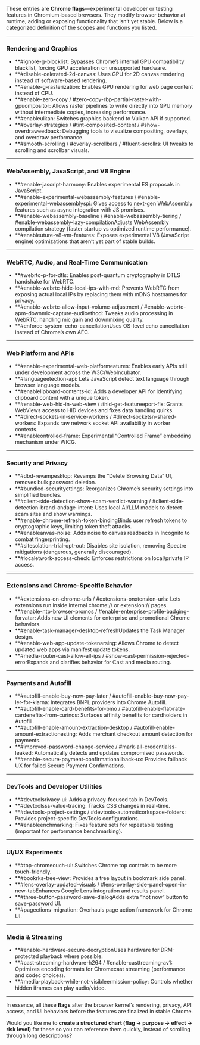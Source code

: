These entries are **Chrome flags**—experimental developer or testing features in Chromium-based browsers. They modify browser behavior at runtime, adding or exposing functionality that isn’t yet stable. Below is a categorized definition of the scopes and functions you listed.

***

### Rendering and Graphics
- **#ignore-g-blocklist: Bypasses Chrome’s internal GPU compatibility blacklist, forcing GPU acceleration on unsupported hardware.  
- **#disable-celerated-2d-canvas: Uses GPU for 2D canvas rendering instead of software-based rendering.  
- **#enable-g-rasterization: Enables GPU rendering for web page content instead of CPU.  
- **#enable-zero-copy / #zero-copy-rbp-partial-raster-with-gpuompositor: Allows raster pipelines to write directly into GPU memory without intermediate copies, increasing performance.  
- **#enableulkan: Switches graphics backend to Vulkan API if supported.  
- **#overlay-strategies / #tint-composited-content / #show-overdraweedback: Debugging tools to visualize compositing, overlays, and overdraw performance.  
- **#smooth-scrolling / #overlay-scrollbars / #fluent-scrollrs: UI tweaks to scrolling and scrollbar visuals.  

***

### WebAssembly, JavaScript, and V8 Engine
- **#enable-jascript-harmony: Enables experimental ES proposals in JavaScript.  
- **#enable-experimental-webassembly-features / #enable-experimental-webassemblyspi: Gives access to next-gen WebAssembly features such as async integration with JS promises.  
- **#enable-webassembly-baseline / #enable-webassembly-tiering / #enable-webassembly-lazy-compilationAdjusts WebAssembly compilation strategy (faster startup vs optimized runtime performance).  
- **#enableuture-v8-vm-features: Exposes experimental V8 (JavaScript engine) optimizations that aren’t yet part of stable builds.  

***

### WebRTC, Audio, and Real-Time Communication
- **#webrtc-p-for-dtls: Enables post-quantum cryptography in DTLS handshake for WebRTC.  
- **#enable-webrtc-hide-local-ips-with-md: Prevents WebRTC from exposing actual local IPs by replacing them with mDNS hostnames for privacy.  
- **#enable-webrtc-allow-input-volume-adjustment / #enable-webrtc-apm-downmix-capture-audioethod: Tweaks audio processing in WebRTC, handling mic gain and downmixing quality.  
- **#enforce-system-echo-cancellationUses OS-level echo cancellation instead of Chrome’s own AEC.  

***

### Web Platform and APIs
- **#enable-experimental-web-platformeatures: Enables early APIs still under development across the W3C/WebIncubator.  
- **#languageetection-api: Lets JavaScript detect text language through browser language models.  
- **#enablelipboard-contents-id: Adds a developer API for identifying clipboard content with a unique token.  
- **#enable-web-hid-in-web-view / #hid-get-featureeport-fix: Grants WebViews access to HID devices and fixes data handling quirks.  
- **#direct-sockets-in-service-workers / #direct-socketsn-shared-workers: Expands raw network socket API availability in worker contexts.  
- **#enableontrolled-frame: Experimental “Controlled Frame” embedding mechanism under WICG.  

***

### Security and Privacy
- **#dbd-revampesktop: Revamps the “Delete Browsing Data” UI, removes bulk password deletion.  
- **#bundled-securityettings: Reorganizes Chrome’s security settings into simplified bundles.  
- **#client-side-detection-show-scam-verdict-warning / #client-side-detection-brand-andage-intent: Uses local AI/LLM models to detect scam sites and show warnings.  
- **#enable-chrome-refresh-token-bindingBinds user refresh tokens to cryptographic keys, limiting token theft attacks.  
- **#enableanvas-noise: Adds noise to canvas readbacks in Incognito to combat fingerprinting.  
- **#sitesolation-trial-opt-out: Disables site isolation, removing Spectre mitigations (dangerous, generally discouraged).  
- **#localetwork-access-check: Enforces restrictions on local/private IP access.  

***

### Extensions and Chrome-Specific Behavior
- **#extensions-on-chrome-urls / #extensions-onxtension-urls: Lets extensions run inside internal chrome:// or extension:// pages.  
- **#enable-ntp-browser-promos / #enable-enterprise-profile-badging-forvatar: Adds new UI elements for enterprise and promotional Chrome behaviors.  
- **#enable-task-manager-desktop-refreshUpdates the Task Manager design.  
- **#enable-web-app-update-tokenarsing: Allows Chrome to detect updated web apps via manifest update tokens.  
- **#media-router-cast-allow-all-ips / #show-cast-permission-rejected-errorExpands and clarifies behavior for Cast and media routing.  

***

### Payments and Autofill
- **#autofill-enable-buy-now-pay-later / #autofill-enable-buy-now-pay-ler-for-klarna: Integrates BNPL providers into Chrome Autofill.  
- **#autofill-enable-card-benefits-for-bmo / #autofill-enable-flat-rate-cardenefits-from-curinos: Surfaces affinity benefits for cardholders in Autofill.  
- **#autofill-enable-amount-extraction-desktop / #autofill-enable-amount-extractionesting: Adds merchant checkout amount detection for payments.  
- **#improved-password-change-service / #mark-all-credentialss-leaked: Automatically detects and updates compromised passwords.  
- **#enable-secure-payment-confirmationallback-ux: Provides fallback UX for failed Secure Payment Confirmations.  

***

### DevTools and Developer Utilities
- **#devtoolsrivacy-ui: Adds a privacy-focused tab in DevTools.  
- **#devtoolsss-value-tracing: Tracks CSS changes in real-time.  
- **#devtools-project-settings / #devtools-automaticorkspace-folders: Provides project-specific DevTools configurations.  
- **#enableenchmarking: Fixes feature sets for repeatable testing (important for performance benchmarking).  

***

### UI/UX Experiments
- **#top-chromeouch-ui: Switches Chrome top controls to be more touch-friendly.  
- **#bookrks-tree-view: Provides a tree layout in bookmark side panel.  
- **#lens-overlay-updated-visuals / #lens-overlay-side-panel-open-in-new-tabEnhances Google Lens integration and results panel.  
- **#three-button-password-save-dialogAdds extra “not now” button to save-password UI.  
- **#pagections-migration: Overhauls page action framework for Chrome UI.  

***

### Media & Streaming
- **#enable-hardware-secure-decryptionUses hardware for DRM-protected playback where possible.  
- **#cast-streaming-hardware-h264 / #enable-casttreaming-av1: Optimizes encoding formats for Chromecast streaming (performance and codec choices).  
- **#media-playback-while-not-visibleermission-policy: Controls whether hidden iframes can play audio/video.  

***

In essence, all these **flags** alter the browser kernel’s rendering, privacy, API access, and UI behaviors before the features are finalized in stable Chrome.  

Would you like me to **create a structured chart (flag → purpose → effect → risk level)** for these so you can reference them quickly, instead of scrolling through long descriptions?
